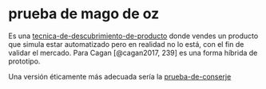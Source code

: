 # prueba de mago de oz

Es una [tecnica-de-descubrimiento-de-producto](tecnica-de-descubrimiento-de-producto.md) donde vendes un producto que simula estar automatizado pero en realidad no lo está, con el fin de validar el mercado. Para Cagan [@cagan2017, 239] es una forma híbrida de prototipo.

Una versión éticamente más adecuada sería la [prueba-de-conserje](prueba-de-conserje.md)
